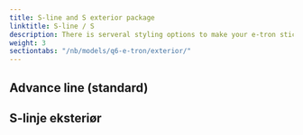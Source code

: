```yaml
---
title: S-line and S exterior package
linktitle: S-line / S
description: There is serveral styling options to make your e-tron stick out from the growd
weight: 3
sectiontabs: "/nb/models/q6-e-tron/exterior/"
---
```

<!-- markdownlint-disable MD033 -->

## Advance line (standard)

## S-linje eksteriør
